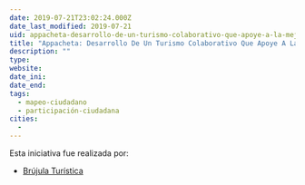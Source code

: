 ```yaml
---
date: 2019-07-21T23:02:24.000Z
date_last_modified: 2019-07-21
uid: appacheta-desarrollo-de-un-turismo-colaborativo-que-apoye-a-la-mejora-de-los-servicios-turisticos-basado-en-recomendaciones-y-experiencias-ciudadanas
title: "Appacheta: Desarrollo De Un Turismo Colaborativo Que Apoye A La Mejora De Los Servicios Turísticos Basado En Recomendaciones Y Experiencias Ciudadanas"
description: ""
type: 
website: 
date_ini: 
date_end: 
tags:
  - mapeo-ciudadano
  - participación-ciudadana
cities: 
  - 
---
```


Esta iniciativa fue realizada por:

- [Brújula Turística](/organizaciones/brujula-turistica)
